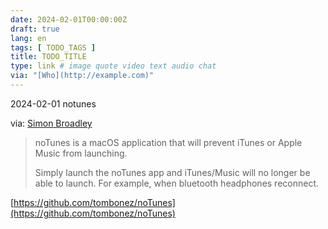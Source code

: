 ```yaml
---
date: 2024-02-01T00:00:00Z
draft: true
lang: en
tags: [ TODO_TAGS ]
title: TODO_TITLE
type: link # image quote video text audio chat
via: "[Who](http://example.com)"
---
```



2024-02-01 notunes 

via: [Simon Broadley](https://springernature.slack.com/archives/C01DR6E50A2/p1706807725460999?thread_ts=1706787553.080029&channel=C01DR6E50A2&message_ts=1706807725.460999)

> noTunes is a macOS application that will prevent iTunes or Apple Music from launching.
> 
> Simply launch the noTunes app and iTunes/Music will no longer be able to launch. For example, when bluetooth headphones reconnect.

[https://github.com/tombonez/noTunes](https://github.com/tombonez/noTunes)

